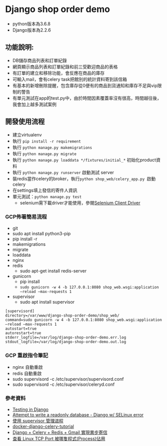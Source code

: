 # Django shop order demo

* python版本為3.6.8
* Django版本為2.2.6


## 功能說明:
* DB儲存商品列表和訂單紀錄
* 網頁顯示商品列表和訂單紀錄和前三受歡迎商品的表格
* 有訂單的建立和移除功能，會反應在商品的庫存
* 可輸入mail，會有celery task把館別的統計資料寄到該信箱
* 有基本的新增刪除提醒，包含庫存從0便有的商品到貨通知和庫存不足與vip限制的警告
* 有單元測試在app的test.py中，由於時間因素覆蓋率沒有很高，時間越往後，我會加上越多測試案例


## 開發使用流程
* 建立virtualenv
* 執行 `pip install -r requirement`
* 執行 `python manage.py makemigrations`
* 執行 `python manage.py migrate`
* 執行 `python manage.py loaddata */fixtures/initial_*` 初始化product資料
* 執行 `python manage.py runserver` 啟動測試 server
* 裝redis當作celery的broker，執行`python shop_web/celery_app.py `啟動celery
* 在settings填上發信的寄件人資訊
* 單元測試：`python manage.py test`
    * selenium需下載driver才能使用，參閱[Selenium Client Driver](https://seleniumhq.github.io/selenium/docs/api/py/)

### GCP佈署簡易流程
* git
* sudo apt install python3-pip
* pip install -r
* makemigrations
* migrate
* loaddata
* nginx
* redis
    * sudo apt-get install redis-server
* gunicorn
    * pip install 
    * `sudo gunicorn -w 4 -b 127.0.0.1:8080 shop_web.wsgi:application –reload –max-requests 1`
* supervisor
    * sudo apt install supervisor
```
[supervisord]
directory=/var/www/django-shop-order-demo/shop_web/
command=sudo gunicorn -w 4 -b 127.0.0.1:8080 shop_web.wsgi:application –reload –max-requests 1
autostart=true
autorestart=true
stderr_logfile=/var/log/django-shop-order-demo.err.log
stdout_logfile=/var/log/django-shop-order-demo.out.log
```   

### GCP 重啟指令筆記
* nginx 自動重啟
* redis 自動重啟
* sudo supervisord -c /etc/supervisor/supervisord.conf
* sudo supervisord -c /etc/supervisor/celeryd.conf

### 參考資料
* [Testing in Django](https://docs.djangoproject.com/en/2.2/topics/testing/)
* [Attempt to write a readonly database - Django w/ SELinux error](https://stackoverflow.com/questions/21054245/attempt-to-write-a-readonly-database-django-w-selinux-error)
* [使用 supervisor 管理进程](http://liyangliang.me/posts/2015/06/using-supervisor/)
* [docker-django-celery-tutorial](https://github.com/twtrubiks/docker-django-celery-tutorial)
* [Django + Celery + Redis + Gmail 實現異步寄信](https://medium.com/@zoejoyuliao/django-celery-redis-gmail-%E5%AF%84%E4%BF%A1-375904d4224c)
* [查看 Linux TCP Port 被哪隻程式(Process)佔用](https://blog.longwin.com.tw/2013/12/linux-port-process-check-2013/)
